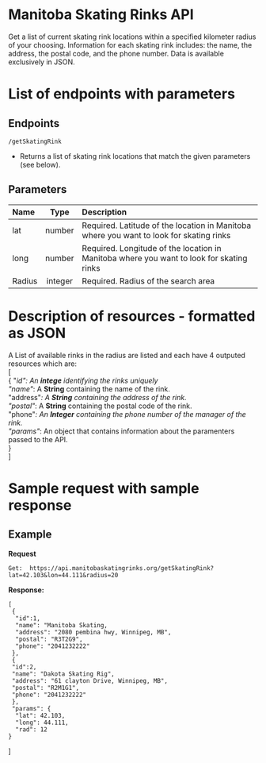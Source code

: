# Manitoba Skating Rinks API

Get a list of current skating rink locations within a specified kilometer radius of your choosing. Information for each skating rink includes: the name, the address, the postal code, and the phone number. Data is available exclusively in JSON.

# List of endpoints with parameters

## Endpoints
`/getSkatingRink`
* Returns a list of skating rink locations that match the given parameters (see below).

## Parameters
| Name        | Type        | Description   |
| :---        |    :----:   |          :--- |
| lat         | number       | Required. Latitude of the location in Manitoba where you want to look for skating  rinks |         |
| long        | number       | Required. Longitude of the location in Manitoba where you want to look for skating  rinks |
| Radius      | integer      | Required. Radius of the search area |

# Description of resources - formatted as JSON

A List of available rinks in the radius are listed and each have 4 outputed resources which are: \
[ \
  {
    "_id": An **intege** identifying the rinks uniquely \
    "name"_: A **String** containing the name of the rink. \
    "address"_: A **String** containing the address of the rink. \
    "postal"_: A **String** containing the postal code of the rink. \
    "phone"_: An **Integer** containing the phone number of the manager of the rink. \
    "params"_: An object that contains information about the paramenters passed to the API. \
  }\
]

# Sample request with sample response


  

  

## Example

**Request**

    Get:  https://api.manitobaskatingrinks.org/getSkatingRink?lat=42.103&lon=44.111&radius=20

**Response:**

    [
     {
      "id":1,
      "name": "Manitoba Skating, 
      "address": "2080 pembina hwy, Winnipeg, MB",
      "postal": "R3T2G9", 
      "phone": "2041232222"
     }, 
     {
     "id":2,
     "name": "Dakota Skating Rig",
     "address": "61 clayton Drive, Winnipeg, MB",
     "postal": "R2M1G1", 
     "phone": "2041232222" 
     },
     "params": {
      "lat": 42.103,
      "long": 44.111,
      "rad": 12
    }
   ]

